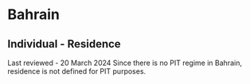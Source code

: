 # Bahrain
## Individual - Residence
Last reviewed - 20 March 2024
Since there is no PIT regime in Bahrain, residence is not defined for PIT purposes.
